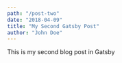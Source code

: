 ```yaml
---
path: "/post-two"
date: "2018-04-09"
title: "My Second Gatsby Post"
author: "John Doe"
---
```


This is my second blog post in Gatsby